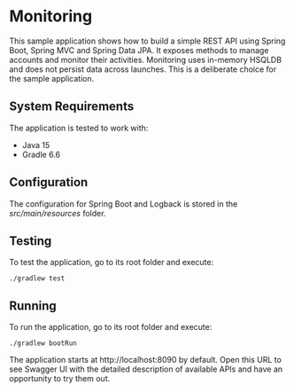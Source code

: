 # Monitoring

This sample application shows how to build a simple REST API using Spring Boot, Spring MVC and
Spring Data JPA. It exposes methods to manage accounts and monitor their activities. Monitoring uses in-memory
HSQLDB and does not persist data across launches. This is a deliberate choice for the sample application.

## System Requirements

The application is tested to work with:

* Java 15
* Gradle 6.6

## Configuration

The configuration for Spring Boot and Logback is stored in the *src/main/resources* folder.

## Testing

To test the application, go to its root folder and execute:

    ./gradlew test

## Running

To run the application, go to its root folder and execute:

    ./gradlew bootRun 

The application starts at http://localhost:8090 by default. Open this URL to see Swagger UI with the detailed
description of available APIs and have an opportunity to try them out.
